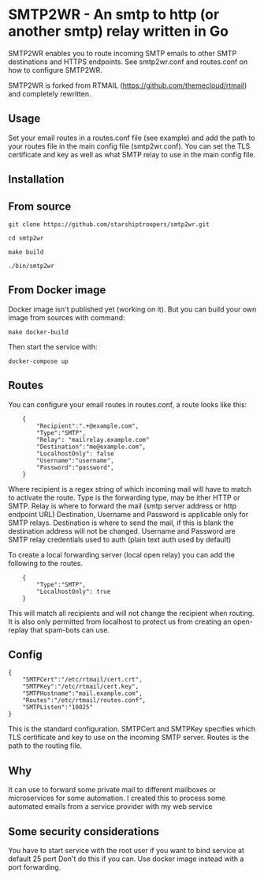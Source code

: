# SMTP2WR - An smtp to http (or another smtp) relay written in Go

SMTP2WR enables you to route incoming SMTP emails to other SMTP destinations and HTTPS endpoints.
See smtp2wr.conf and routes.conf on how to configure SMTP2WR.

SMTP2WR is forked from RTMAIL (https://github.com/themecloud/rtmail) and completely rewritten.

## Usage

Set your email routes in a routes.conf file (see example) and add the path to your routes file in the main config file (smtp2wr.conf).
You can set the TLS certificate and key as well as what SMTP relay to use in the main config file. 

## Installation

## From source

`git clone https://github.com/starshiptroopers/smtp2wr.git`

`cd smtp2wr`

`make build`

`./bin/smtp2wr`

## From Docker image

Docker image isn't published yet (working on it). But you can build your own image from sources with command:

`make docker-build`

Then start the service with:

`docker-compose up`

## Routes

You can configure your email routes in routes.conf, a route looks like this:
```
    {
        "Recipient":".+@example.com",
        "Type":"SMTP",
        "Relay": "mailrelay.example.com"
        "Destination":"me@example.com",
        "LocalhostOnly": false
        "Username":"username",
        "Password":"password",
    }
```
Where recipient is a regex string of which incoming mail will have to match to activate the route. 
Type is the forwarding type, may be ither HTTP or SMTP.
Relay is where to forward the mail (smtp server address or http endpoint URL) 
Destination, Username and Password is applicable only for SMTP relays.
Destination is where to send the mail, if this is blank the destination address will not be changed.
Username and Password are SMTP relay credentials used to auth (plain text auth used by default) 

To create a local forwarding server (local open relay) you can add the following to the routes.
```
    {
        "Type":"SMTP",
        "LocalhostOnly": true
    }
```
This will match all recipients and will not change the recipient when routing. It is also only permitted from localhost to protect us from creating an open-replay that spam-bots can use.

## Config

```
{
    "SMTPCert":"/etc/rtmail/cert.crt",
    "SMTPKey":"/etc/rtmail/cert.key",
    "SMTPHostname":"mail.example.com",
    "Routes":"/etc/rtmail/routes.conf",
    "SMTPListen":"10025"
}
```
This is the standard configuration. 
SMTPCert and SMTPKey specifies which TLS certificate and key to use on the incoming SMTP server.
Routes is the path to the routing file.

## Why

It can use to forward some private mail to different mailboxes or microservices for some automation.
I created this to process some automated emails from a service provider with my web service  

## Some security considerations

You have to start service with the root user if you want to bind service at default 25 port
Don't do this if you can. Use docker image instead with a port forwarding.
